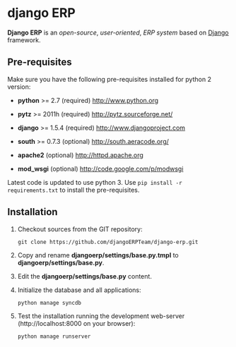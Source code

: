 django ERP
==========

**Django ERP** is an _open-source_, _user-oriented_, *ERP system* based on [Django](http://www.djangoproject.com) framework.

Pre-requisites
--------------

Make sure you have the following pre-requisites installed for python 2 version:

 * **python** >= 2.7 (required)
   http://www.python.org

 * **pytz** >= 2011h (required)
   http://pytz.sourceforge.net/

 * **django** >= 1.5.4 (required)
   http://www.djangoproject.com

 * **south** >= 0.7.3 (optional)
   http://south.aeracode.org/

 * **apache2** (optional)
   http://httpd.apache.org

 * **mod_wsgi** (optional)
   http://code.google.com/p/modwsgi

Latest code is updated to use python 3. Use  `pip install -r requirements.txt` to install the pre-requisites.

Installation
------------

1. Checkout sources from the GIT repository:

    `git clone https://github.com/djangoERPTeam/django-erp.git`

2. Copy and rename **djangoerp/settings/base.py.tmpl** to  **djangoerp/settings/base.py**.
 
3. Edit the **djangoerp/settings/base.py** content.

4. Initialize the database and all applications:

    `python manage syncdb`

5. Test the installation running the development web-server (http://localhost:8000 on your browser):

    `python manage runserver`
